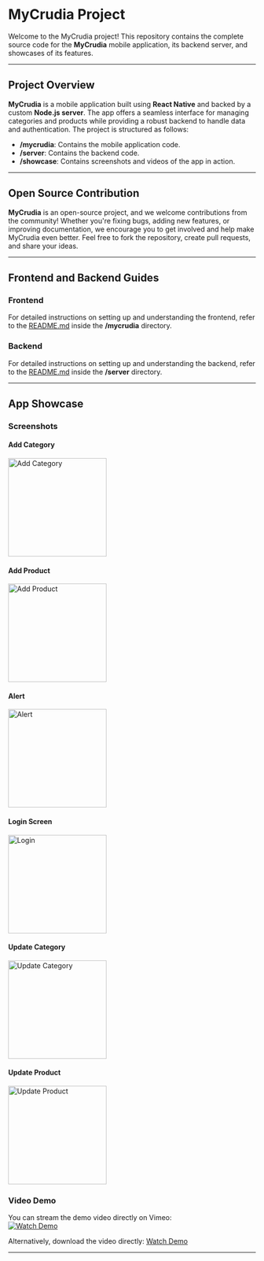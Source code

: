 # MyCrudia Project

Welcome to the MyCrudia project! This repository contains the complete source code for the **MyCrudia** mobile application, its backend server, and showcases of its features.



---

## Project Overview

**MyCrudia** is a mobile application built using **React Native** and backed by a custom **Node.js server**. The app offers a seamless interface for managing categories and products while providing a robust backend to handle data and authentication. The project is structured as follows:

- **/mycrudia**: Contains the mobile application code.
- **/server**: Contains the backend code.
- **/showcase**: Contains screenshots and videos of the app in action.

---

## Open Source Contribution

**MyCrudia** is an open-source project, and we welcome contributions from the community! Whether you're fixing bugs, adding new features, or improving documentation, we encourage you to get involved and help make MyCrudia even better. Feel free to fork the repository, create pull requests, and share your ideas.

---
## Frontend and Backend Guides

### **Frontend**
For detailed instructions on setting up and understanding the frontend, refer to the [README.md](https://github.com/xloyb/MyCrudia/tree/main/MyCrudia#readme) inside the **/mycrudia** directory.

### **Backend**
For detailed instructions on setting up and understanding the backend, refer to the [README.md](https://github.com/xloyb/MyCrudia/blob/main/server/Readme.md) inside the **/server** directory.

---

## App Showcase

### Screenshots

#### Add Category
<img src="showcase/AddCategory.PNG" alt="Add Category" width="200" />

#### Add Product
<img src="showcase/AddProduct.PNG" alt="Add Product" width="200" />

#### Alert
<img src="showcase/Alert.PNG" alt="Alert" width="200" />

#### Login Screen
<img src="showcase/Login.PNG" alt="Login" width="200" />

#### Update Category
<img src="showcase/UpdateCategory.PNG" alt="Update Category" width="200" />

#### Update Product
<img src="showcase/UpdateProduct.PNG" alt="Update Product" width="200" />

### Video Demo
You can stream the demo video directly on Vimeo:  
[![Watch Demo](showcase/vid-thumbnail.png)](https://vimeo.com/1042897229)

Alternatively, download the video directly: [Watch Demo](showcase/vid.mp4)

---


